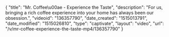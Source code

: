 {
    "title": "Mr. Coffee\u00ae - Experience the Taste",
    "description": "For us, bringing a rich coffee experience into your home has always been our obsession.",
    "videoid": "136357790",
    "date_created": "1515013791",
    "date_modified": "1515026810",
    "type": "captivate",
    "layout": "video",
    "url": "\/v\/mr-coffee-experience-the-taste-mp4\/136357790"
}